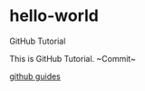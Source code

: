 # hello-world
GitHub Tutorial

This is GitHub Tutorial.  ~Commit~

[github guides](https://guides.github.com/activities/hello-world/)

